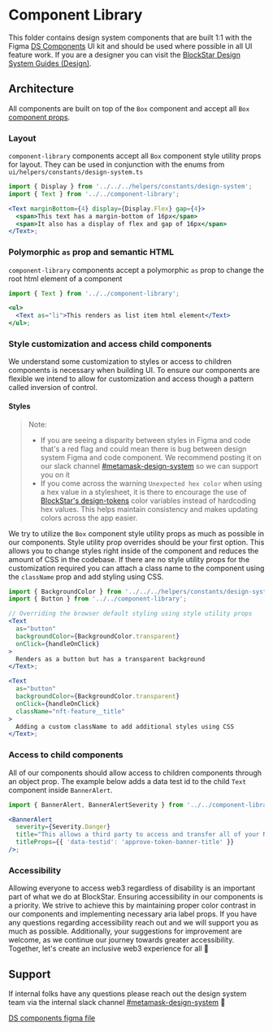 # Component Library

This folder contains design system components that are built 1:1 with the Figma [DS Components](https://www.figma.com/file/HKpPKij9V3TpsyMV1TpV7C/DS-Components?node-id=16-6) UI kit and should be used where possible in all UI feature work. If you are a designer you can visit the [BlockStar Design System Guides (Design)](https://www.notion.so/BlockStar-Design-System-Guides-Design-f86ecc914d6b4eb6873a122b83c12940?pvs=4).

## Architecture

All components are built on top of the `Box` component and accept all `Box` [component props](/docs/components-componentlibrary-box--docs#props).

### Layout

`component-library` components accept all `Box` component style utility props for layout. They can be used in conjunction with the enums from `ui/helpers/constants/design-system.ts`

```jsx
import { Display } from '../../../helpers/constants/design-system';
import { Text } from '../../component-library';

<Text marginBottom={4} display={Display.Flex} gap={4}>
  <span>This text has a margin-bottom of 16px</span>
  <span>It also has a display of flex and gap of 16px</span>
</Text>;
```

### Polymorphic `as` prop and semantic HTML

`component-library` components accept a polymorphic `as` prop to change the root html element of a component

```jsx
import { Text } from '../../component-library';

<ul>
  <Text as="li">This renders as list item html element</Text>
</ul>;
```

### Style customization and access child components

We understand some customization to styles or access to children components is necessary when building UI. To ensure our components are flexible we intend to allow for customization and access though a pattern called inversion of control.

#### Styles

> Note:
>
> - If you are seeing a disparity between styles in Figma and code that's a red flag and could mean there is bug between design system Figma and code component. We recommend posting it on our slack channel [#metamask-design-system](https://consensys.slack.com/archives/C0354T27M5M) so we can support you on it
> - If you come across the warning `Unexpected hex color` when using a hex value in a stylesheet, it is there to encourage the use of [BlockStar's design-tokens](https://github.com/BlockStar/design-tokens/) color variables instead of hardcoding hex values. This helps maintain consistency and makes updating colors across the app easier.

We try to utilize the `Box` component style utility props as much as possible in our components. Style utility prop overrides should be your first option. This allows you to change styles right inside of the component and reduces the amount of CSS in the codebase. If there are no style utility props for the customization required you can attach a class name to the component using the `className` prop and add styling using CSS.

```jsx
import { BackgroundColor } from '../../../helpers/constants/design-system';
import { Button } from '../../component-library';

// Overriding the browser default styling using style utility props
<Text
  as="button"
  backgroundColor={BackgroundColor.transparent}
  onClick={handleOnClick}
>
  Renders as a button but has a transparent background
</Text>;

<Text
  as="button"
  backgroundColor={BackgroundColor.transparent}
  onClick={handleOnClick}
  className="nft-feature__title"
>
  Adding a custom className to add additional styles using CSS
</Text>;
```

### Access to child components

All of our components should allow access to children components through an object prop. The example below adds a data test id to the child `Text` component inside `BannerAlert`.

```jsx
import { BannerAlert, BannerAlertSeverity } from '../../component-library';

<BannerAlert
  severity={Severity.Danger}
  title="This allows a third party to access and transfer all of your NFTs"
  titleProps={{ 'data-testid': 'approve-token-banner-title' }}
/>;
```

### Accessibility

Allowing everyone to access web3 regardless of disability is an important part of what we do at BlockStar. Ensuring accessibility in our components is a priority. We strive to achieve this by maintaining proper color contrast in our components and implementing necessary aria label props. If you have any questions regarding accessibility reach out and we will support you as much as possible. Additionally, your suggestions for improvement are welcome, as we continue our journey towards greater accessibility. Together, let's create an inclusive web3 experience for all 🦾

## Support

If internal folks have any questions please reach out the design system team via the internal slack channel [#metamask-design-system](https://consensys.slack.com/archives/C0354T27M5M) 💁

[DS components figma file](https://www.figma.com/file/HKpPKij9V3TpsyMV1TpV7C/DS-Components?node-id=16%3A6)
